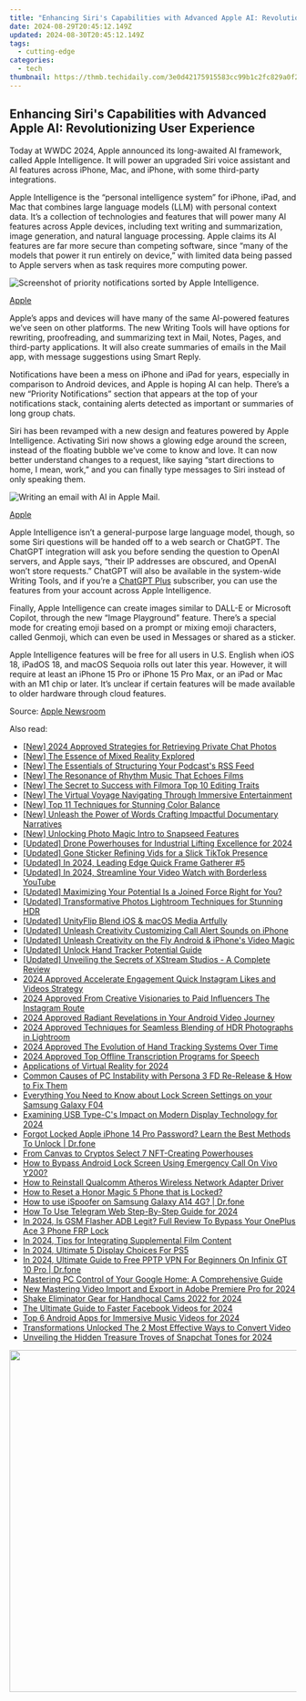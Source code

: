 ```yaml
---
title: "Enhancing Siri's Capabilities with Advanced Apple AI: Revolutionizing User Experience"
date: 2024-08-29T20:45:12.149Z
updated: 2024-08-30T20:45:12.149Z
tags:
  - cutting-edge
categories:
  - tech
thumbnail: https://thmb.techidaily.com/3e0d42175915583cc99b1c2fc829a0f2223c8a7d7c8763c638e5929d76908626.jpg
---
```


## Enhancing Siri's Capabilities with Advanced Apple AI: Revolutionizing User Experience

Today at WWDC 2024, Apple announced its long-awaited AI framework, called Apple Intelligence. It will power an upgraded Siri voice assistant and AI features across iPhone, Mac, and iPhone, with some third-party integrations.

 Apple Intelligence is the “personal intelligence system” for iPhone, iPad, and Mac that combines large language models (LLM) with personal context data. It’s a collection of technologies and features that will power many AI features across Apple devices, including text writing and summarization, image generation, and natural language processing. Apple claims its AI features are far more secure than competing software, since “many of the models that power it run entirely on device,” with limited data being passed to Apple servers when as task requires more computing power.

![Screenshot of priority notifications sorted by Apple Intelligence.](https://static1.howtogeekimages.com/wordpress/wp-content/uploads/2024/06/apple-wwdc24-apple-intelligence-priority-notifications-240610.jpg) 

[Apple](https://www.apple.com/newsroom/2024/06/introducing-apple-intelligence-for-iphone-ipad-and-mac/)

 Apple’s apps and devices will have many of the same AI-powered features we’ve seen on other platforms. The new Writing Tools will have options for rewriting, proofreading, and summarizing text in Mail, Notes, Pages, and third-party applications. It will also create summaries of emails in the Mail app, with message suggestions using Smart Reply.

 Notifications have been a mess on iPhone and iPad for years, especially in comparison to Android devices, and Apple is hoping AI can help. There’s a new “Priority Notifications” section that appears at the top of your notifications stack, containing alerts detected as important or summaries of long group chats.

 Siri has been revamped with a new design and features powered by Apple Intelligence. Activating Siri now shows a glowing edge around the screen, instead of the floating bubble we’ve come to know and love. It can now better understand changes to a request, like saying “start directions to home, I mean, work,” and you can finally type messages to Siri instead of only speaking them.

![Writing an email with AI in Apple Mail.](https://static1.howtogeekimages.com/wordpress/wp-content/uploads/2024/06/apple-wwdc24-apple-intelligence-writing-tools-240610.jpg) 

[Apple](https://www.apple.com/newsroom/2024/06/introducing-apple-intelligence-for-iphone-ipad-and-mac/)

 Apple Intelligence isn’t a general-purpose large language model, though, so some Siri questions will be handed off to a web search or ChatGPT. The ChatGPT integration will ask you before sending the question to OpenAI servers, and Apple says, “their IP addresses are obscured, and OpenAI won’t store requests.” ChatGPT will also be available in the system-wide Writing Tools, and if you’re a [ChatGPT Plus](https://android-location.techidaily.com/in-2024-3-effective-methods-to-fake-gps-location-on-android-for-your-vivo-y78t-drfone-by-drfone-virtual/) subscriber, you can use the features from your account across Apple Intelligence.

 Finally, Apple Intelligence can create images similar to DALL-E or Microsoft Copilot, through the new “Image Playground” feature. There’s a special mode for creating emoji based on a prompt or mixing emoji characters, called Genmoji, which can even be used in Messages or shared as a sticker.

 Apple Intelligence features will be free for all users in U.S. English when iOS 18, iPadOS 18, and macOS Sequoia rolls out later this year. However, it will require at least an iPhone 15 Pro or iPhone 15 Pro Max, or an iPad or Mac with an M1 chip or later. It’s unclear if certain features will be made available to older hardware through cloud features.

 Source: [Apple Newsroom](https://www.apple.com/newsroom/2024/06/introducing-apple-intelligence-for-iphone-ipad-and-mac/)

<ins class="adsbygoogle"
     style="display:block"
     data-ad-format="autorelaxed"
     data-ad-client="ca-pub-7571918770474297"
     data-ad-slot="1223367746"></ins>



<ins class="adsbygoogle"
     style="display:block"
     data-ad-client="ca-pub-7571918770474297"
     data-ad-slot="8358498916"
     data-ad-format="auto"
     data-full-width-responsive="true"></ins>

<span class="atpl-alsoreadstyle">Also read:</span>
<div><ul>
<li><a href="https://snapchat-videos.techidaily.com/new-2024-approved-strategies-for-retrieving-private-chat-photos/"><u>[New] 2024 Approved  Strategies for Retrieving Private Chat Photos</u></a></li>
<li><a href="https://some-skills.techidaily.com/new-the-essence-of-mixed-reality-explored/"><u>[New] The Essence of Mixed Reality Explored</u></a></li>
<li><a href="https://some-skills.techidaily.com/new-the-essentials-of-structuring-your-podcasts-rss-feed/"><u>[New] The Essentials of Structuring Your Podcast's RSS Feed</u></a></li>
<li><a href="https://some-skills.techidaily.com/new-the-resonance-of-rhythm-music-that-echoes-films/"><u>[New] The Resonance of Rhythm  Music That Echoes Films</u></a></li>
<li><a href="https://some-skills.techidaily.com/new-the-secret-to-success-with-filmora-top-10-editing-traits/"><u>[New] The Secret to Success with Filmora  Top 10 Editing Traits</u></a></li>
<li><a href="https://some-guidance.techidaily.com/new-the-virtual-voyage-navigating-through-immersive-entertainment/"><u>[New] The Virtual Voyage  Navigating Through Immersive Entertainment</u></a></li>
<li><a href="https://some-skills.techidaily.com/new-top-11-techniques-for-stunning-color-balance/"><u>[New] Top 11 Techniques for Stunning Color Balance</u></a></li>
<li><a href="https://some-skills.techidaily.com/new-unleash-the-power-of-words-crafting-impactful-documentary-narratives/"><u>[New] Unleash the Power of Words  Crafting Impactful Documentary Narratives</u></a></li>
<li><a href="https://some-skills.techidaily.com/new-unlocking-photo-magic-intro-to-snapseed-features/"><u>[New] Unlocking Photo Magic  Intro to Snapseed Features</u></a></li>
<li><a href="https://fox-boxes.techidaily.com/updated-drone-powerhouses-for-industrial-lifting-excellence-for-2024/"><u>[Updated] Drone Powerhouses for Industrial Lifting Excellence for 2024</u></a></li>
<li><a href="https://some-knowledge.techidaily.com/updated-gone-sticker-refining-vids-for-a-slick-tiktok-presence/"><u>[Updated] Gone Sticker  Refining Vids for a Slick TikTok Presence</u></a></li>
<li><a href="https://remote-screen-capture.techidaily.com/updated-in-2024-leading-edge-quick-frame-gatherer-5/"><u>[Updated] In 2024, Leading Edge  Quick Frame Gatherer #5</u></a></li>
<li><a href="https://youtube-sure.techidaily.com/ed-in-2024-streamline-your-video-watch-with-borderless-youtube/"><u>[Updated] In 2024, Streamline Your Video Watch with Borderless YouTube</u></a></li>
<li><a href="https://youtube-lab.techidaily.com/ed-maximizing-your-potential-is-a-joined-force-right-for-you/"><u>[Updated] Maximizing Your Potential  Is a Joined Force Right for You?</u></a></li>
<li><a href="https://some-skills.techidaily.com/updated-transformative-photos-lightroom-techniques-for-stunning-hdr/"><u>[Updated] Transformative Photos  Lightroom Techniques for Stunning HDR</u></a></li>
<li><a href="https://some-skills.techidaily.com/updated-unityflip-blend-ios-and-macos-media-artfully/"><u>[Updated] UnityFlip  Blend iOS & macOS Media Artfully</u></a></li>
<li><a href="https://some-skills.techidaily.com/updated-unleash-creativity-customizing-call-alert-sounds-on-iphone/"><u>[Updated] Unleash Creativity  Customizing Call Alert Sounds on iPhone</u></a></li>
<li><a href="https://some-skills.techidaily.com/updated-unleash-creativity-on-the-fly-android-and-iphones-video-magic/"><u>[Updated] Unleash Creativity on the Fly  Android & iPhone's Video Magic</u></a></li>
<li><a href="https://some-skills.techidaily.com/updated-unlock-hand-tracker-potential-guide/"><u>[Updated] Unlock Hand Tracker Potential Guide</u></a></li>
<li><a href="https://some-skills.techidaily.com/updated-unveiling-the-secrets-of-xstream-studios-a-complete-review/"><u>[Updated] Unveiling the Secrets of XStream Studios - A Complete Review</u></a></li>
<li><a href="https://instagram-clips.techidaily.com/2024-approved-accelerate-engagement-quick-instagram-likes-and-videos-strategy/"><u>2024 Approved  Accelerate Engagement  Quick Instagram Likes and Videos Strategy</u></a></li>
<li><a href="https://instagram-video-files.techidaily.com/2024-approved-from-creative-visionaries-to-paid-influencers-the-instagram-route/"><u>2024 Approved  From Creative Visionaries to Paid Influencers  The Instagram Route</u></a></li>
<li><a href="https://some-guidance.techidaily.com/2024-approved-radiant-revelations-in-your-android-video-journey/"><u>2024 Approved  Radiant Revelations in Your Android Video Journey</u></a></li>
<li><a href="https://some-skills.techidaily.com/2024-approved-techniques-for-seamless-blending-of-hdr-photographs-in-lightroom/"><u>2024 Approved  Techniques for Seamless Blending of HDR Photographs in Lightroom</u></a></li>
<li><a href="https://some-skills.techidaily.com/2024-approved-the-evolution-of-hand-tracking-systems-over-time/"><u>2024 Approved  The Evolution of Hand Tracking Systems Over Time</u></a></li>
<li><a href="https://some-skills.techidaily.com/2024-approved-top-offline-transcription-programs-for-speech/"><u>2024 Approved  Top Offline Transcription Programs for Speech</u></a></li>
<li><a href="https://some-skills.techidaily.com/applications-of-virtual-reality-for-2024/"><u>Applications of Virtual Reality for 2024</u></a></li>
<li><a href="https://program-issues.techidaily.com/common-causes-of-pc-instability-with-persona-3-fd-re-release-and-how-to-fix-them/"><u>Common Causes of PC Instability with Persona 3 FD Re-Release & How to Fix Them</u></a></li>
<li><a href="https://android-unlock.techidaily.com/everything-you-need-to-know-about-lock-screen-settings-on-your-samsung-galaxy-f04-by-drfone-android/"><u>Everything You Need to Know about Lock Screen Settings on your Samsung Galaxy F04</u></a></li>
<li><a href="https://some-techniques.techidaily.com/examining-usb-type-cs-impact-on-modern-display-technology-for-2024/"><u>Examining USB Type-C's Impact on Modern Display Technology for 2024</u></a></li>
<li><a href="https://iphone-unlock.techidaily.com/forgot-locked-apple-iphone-14-pro-password-learn-the-best-methods-to-unlock-drfone-by-drfone-ios/"><u>Forgot Locked Apple iPhone 14 Pro Password? Learn the Best Methods To Unlock | Dr.fone</u></a></li>
<li><a href="https://extra-resources.techidaily.com/from-canvas-to-cryptos-select-7-nft-creating-powerhouses/"><u>From Canvas to Cryptos  Select 7 NFT-Creating Powerhouses</u></a></li>
<li><a href="https://android-unlock.techidaily.com/how-to-bypass-android-lock-screen-using-emergency-call-on-vivo-y200-by-drfone-android/"><u>How to Bypass Android Lock Screen Using Emergency Call On Vivo Y200?</u></a></li>
<li><a href="https://driver-install.techidaily.com/how-to-reinstall-qualcomm-atheros-wireless-network-adapter-driver/"><u>How to Reinstall Qualcomm Atheros Wireless Network Adapter Driver</u></a></li>
<li><a href="https://unlock-android.techidaily.com/how-to-reset-a-honor-magic-5-phone-that-is-locked-by-drfone-android/"><u>How to Reset a Honor Magic 5 Phone that is Locked?</u></a></li>
<li><a href="https://change-location.techidaily.com/how-to-use-ispoofer-on-samsung-galaxy-a14-4g-drfone-by-drfone-virtual-android/"><u>How to use iSpoofer on Samsung Galaxy A14 4G? | Dr.fone</u></a></li>
<li><a href="https://some-skills.techidaily.com/how-to-use-telegram-web-step-by-step-guide-for-2024/"><u>How To Use Telegram Web  Step-By-Step Guide for 2024</u></a></li>
<li><a href="https://android-frp.techidaily.com/in-2024-is-gsm-flasher-adb-legit-full-review-to-bypass-your-oneplus-ace-3-phone-frp-lock-by-drfone-android/"><u>In 2024, Is GSM Flasher ADB Legit? Full Review To Bypass Your OnePlus Ace 3 Phone FRP Lock</u></a></li>
<li><a href="https://some-skills.techidaily.com/in-2024-tips-for-integrating-supplemental-film-content/"><u>In 2024, Tips for Integrating Supplemental Film Content</u></a></li>
<li><a href="https://some-skills.techidaily.com/in-2024-ultimate-5-display-choices-for-ps5/"><u>In 2024, Ultimate 5 Display Choices  For PS5</u></a></li>
<li><a href="https://phone-solutions.techidaily.com/in-2024-ultimate-guide-to-free-pptp-vpn-for-beginners-on-infinix-gt-10-pro-drfone-by-drfone-virtual-android/"><u>In 2024, Ultimate Guide to Free PPTP VPN For Beginners On Infinix GT 10 Pro | Dr.fone</u></a></li>
<li><a href="https://techtrends.techidaily.com/mastering-pc-control-of-your-google-home-a-comprehensive-guide/"><u>Mastering PC Control of Your Google Home: A Comprehensive Guide</u></a></li>
<li><a href="https://ai-video-tools.techidaily.com/new-mastering-video-import-and-export-in-adobe-premiere-pro-for-2024/"><u>New Mastering Video Import and Export in Adobe Premiere Pro for 2024</u></a></li>
<li><a href="https://some-skills.techidaily.com/shake-eliminator-gear-for-handhocal-cams-2022-for-2024/"><u>Shake Eliminator Gear for Handhocal Cams 2022 for 2024</u></a></li>
<li><a href="https://some-skills.techidaily.com/the-ultimate-guide-to-faster-facebook-videos-for-2024/"><u>The Ultimate Guide to Faster Facebook Videos for 2024</u></a></li>
<li><a href="https://some-skills.techidaily.com/top-6-android-apps-for-immersive-music-videos-for-2024/"><u>Top 6 Android Apps for Immersive Music Videos for 2024</u></a></li>
<li><a href="https://instagram-clips.techidaily.com/transformations-unlocked-the-2-most-effective-ways-to-convert-video/"><u>Transformations Unlocked  The 2 Most Effective Ways to Convert Video</u></a></li>
<li><a href="https://some-skills.techidaily.com/unveiling-the-hidden-treasure-troves-of-snapchat-tones-for-2024/"><u>Unveiling the Hidden Treasure Troves of Snapchat Tones for 2024</u></a></li>
</ul></div>

<!-- affiliate ads begin -->
<a href="https://appsumo.8odi.net/c/5597632/2068411/7443" target="_top" id="2068411"><img src="//a.impactradius-go.com/display-ad/7443-2068411" border="0" alt="" width="1200" height="600"/></a><img height="0" width="0" src="https://appsumo.8odi.net/i/5597632/2068411/7443" style="position:absolute;visibility:hidden;" border="0" />
<!-- affiliate ads end -->
